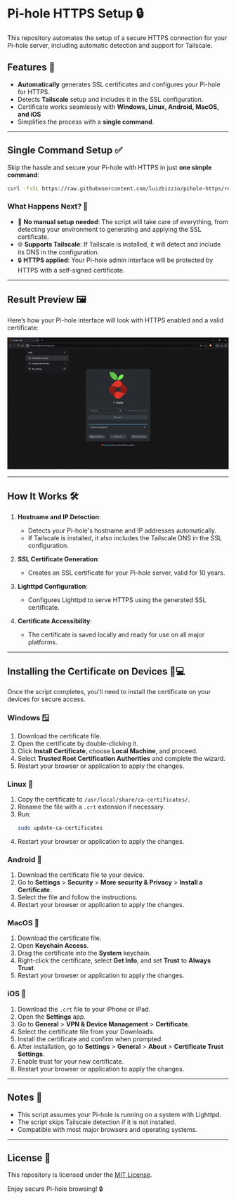 # Pi-hole HTTPS Setup 🔒

This repository automates the setup of a secure HTTPS connection for your Pi-hole server, including automatic detection and support for Tailscale.

## Features 🌟
- **Automatically** generates SSL certificates and configures your Pi-hole for HTTPS.
- Detects **Tailscale** setup and includes it in the SSL configuration.
- Certificate works seamlessly with **Windows, Linux, Android, MacOS, and iOS**
- Simplifies the process with a **single command**.

---

## Single Command Setup ✅

Skip the hassle and secure your Pi-hole with HTTPS in just **one simple command**:

```bash
curl -fsSL https://raw.githubusercontent.com/luizbizzio/pihole-https/refs/heads/main/pihole-https.sh | sudo bash
```

### What Happens Next? 🚀
- 🚧 **No manual setup needed**: The script will take care of everything, from detecting your environment to generating and applying the SSL certificate.
- 🌐 **Supports Tailscale**: If Tailscale is installed, it will detect and include its DNS in the configuration.
- 🔒 **HTTPS applied**: Your Pi-hole admin interface will be protected by HTTPS with a self-signed certificate.

---


## Result Preview 🖼️

Here’s how your Pi-hole interface will look with HTTPS enabled and a valid certificate:

![Pi-hole HTTPS Enabled](./pi-hole-screenshot.png)

---

## How It Works 🛠️
1. **Hostname and IP Detection**:
   - Detects your Pi-hole's hostname and IP addresses automatically.
   - If Tailscale is installed, it also includes the Tailscale DNS in the SSL configuration.

2. **SSL Certificate Generation**:
   - Creates an SSL certificate for your Pi-hole server, valid for 10 years.

3. **Lighttpd Configuration**:
   - Configures Lighttpd to serve HTTPS using the generated SSL certificate.

4. **Certificate Accessibility**:
   - The certificate is saved locally and ready for use on all major platforms.

---

## Installing the Certificate on Devices 📱💻

Once the script completes, you'll need to install the certificate on your devices for secure access.

### Windows 🪟
1. Download the certificate file.
2. Open the certificate by double-clicking it.
3. Click **Install Certificate**, choose **Local Machine**, and proceed.
4. Select **Trusted Root Certification Authorities** and complete the wizard.
5. Restart your browser or application to apply the changes.

### Linux 🐧
1. Copy the certificate to `/usr/local/share/ca-certificates/`.
2. Rename the file with a `.crt` extension if necessary.
3. Run:
   ```bash
   sudo update-ca-certificates
   ```
4. Restart your browser or application to apply the changes.

### Android 📱
1. Download the certificate file to your device.
2. Go to **Settings** > **Security** > **More security & Privacy** > **Install a Certificate**.
3. Select the file and follow the instructions.
4. Restart your browser or application to apply the changes.


### MacOS 🍏
1. Download the certificate file.
2. Open **Keychain Access**.
3. Drag the certificate into the **System** keychain.
4. Right-click the certificate, select **Get Info**, and set **Trust** to **Always Trust**.
5. Restart your browser or application to apply the changes.


### iOS 📱
1. Download the `.crt` file to your iPhone or iPad.
2. Open the **Settings** app.
3. Go to **General** > **VPN & Device Management** > **Certificate**.
4. Select the certificate file from your Downloads.
5. Install the certificate and confirm when prompted.
6. After installation, go to **Settings** > **General** > **About** > **Certificate Trust Settings**.
7. Enable trust for your new certificate.
8. Restart your browser or application to apply the changes.

---

## Notes 📝
- This script assumes your Pi-hole is running on a system with Lighttpd.
- The script skips Tailscale detection if it is not installed.
- Compatible with most major browsers and operating systems.

---

## License 📄
This repository is licensed under the [MIT License](./LICENSE).

Enjoy secure Pi-hole browsing! 🔒
